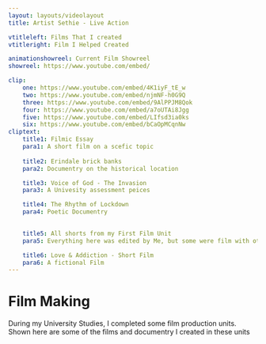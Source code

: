 ```yaml
---
layout: layouts/videolayout
title: Artist Sethie - Live Action

vtitleleft: Films That I created
vtitleright: Film I Helped Created

animationshowreel: Current Film Showreel
showreel: https://www.youtube.com/embed/

clip:
    one: https://www.youtube.com/embed/4K1iyF_tE_w
    two: https://www.youtube.com/embed/njmNF-h0G9Q
    three: https://www.youtube.com/embed/9AlPPJM8Qok
    four: https://www.youtube.com/embed/a7oUTAi8Jgg
    five: https://www.youtube.com/embed/LIfsd3ia0ks
    six: https://www.youtube.com/embed/bCaOpMCqnNw
cliptext:
    title1: Filmic Essay
    para1: A short film on a scefic topic
    
    title2: Erindale brick banks
    para2: Documentry on the historical location 

    title3: Voice of God - The Invasion 
    para3: A Univesity assessment peices 

    title4: The Rhythm of Lockdown 
    para4: Poetic Documentry 

    
    title5: All shorts from my First Film Unit
    para5: Everything here was edited by Me, but some were film with other people

    title6: Love & Addiction - Short Film
    para6: A fictional Film 
---
```

# Film Making
During my University Studies, I completed some film production units. Shown here are some of the films and documentry I created in these units

